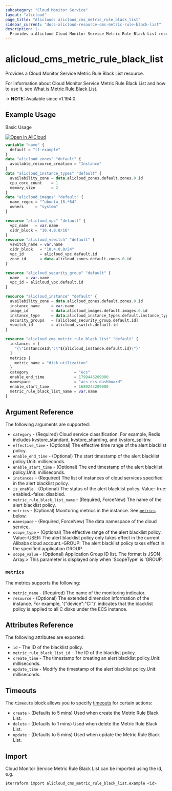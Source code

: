 ```yaml
---
subcategory: "Cloud Monitor Service"
layout: "alicloud"
page_title: "Alicloud: alicloud_cms_metric_rule_black_list"
sidebar_current: "docs-alicloud-resource-cms-metric-rule-black-list"
description: |-
  Provides a Alicloud Cloud Monitor Service Metric Rule Black List resource.
---
```


# alicloud_cms_metric_rule_black_list

Provides a Cloud Monitor Service Metric Rule Black List resource.

For information about Cloud Monitor Service Metric Rule Black List and how to use it, see [What is Metric Rule Black List](https://www.alibabacloud.com/help/en/cloudmonitor/latest/describemetricruleblacklist).

-> **NOTE:** Available since v1.194.0.

## Example Usage

Basic Usage

<div style="display: block;margin-bottom: 40px;"><div class="oics-button" style="float: right;position: absolute;margin-bottom: 10px;">
  <a href="https://api.aliyun.com/terraform?resource=alicloud_cms_metric_rule_black_list&exampleId=371257e6-128e-ccd7-fe7d-380dbf5a7d95dd42dd75&activeTab=example&spm=docs.r.cms_metric_rule_black_list.0.371257e612&intl_lang=EN_US" target="_blank">
    <img alt="Open in AliCloud" src="https://img.alicdn.com/imgextra/i1/O1CN01hjjqXv1uYUlY56FyX_!!6000000006049-55-tps-254-36.svg" style="max-height: 44px; max-width: 100%;">
  </a>
</div></div>

```terraform
variable "name" {
  default = "tf-example"
}
data "alicloud_zones" "default" {
  available_resource_creation = "Instance"
}
data "alicloud_instance_types" "default" {
  availability_zone = data.alicloud_zones.default.zones.0.id
  cpu_core_count    = 1
  memory_size       = 2
}
data "alicloud_images" "default" {
  name_regex = "^ubuntu_18.*64"
  owners     = "system"
}

resource "alicloud_vpc" "default" {
  vpc_name   = var.name
  cidr_block = "10.4.0.0/16"
}
resource "alicloud_vswitch" "default" {
  vswitch_name = var.name
  cidr_block   = "10.4.0.0/24"
  vpc_id       = alicloud_vpc.default.id
  zone_id      = data.alicloud_zones.default.zones.0.id
}

resource "alicloud_security_group" "default" {
  name   = var.name
  vpc_id = alicloud_vpc.default.id
}

resource "alicloud_instance" "default" {
  availability_zone = data.alicloud_zones.default.zones.0.id
  instance_name     = var.name
  image_id          = data.alicloud_images.default.images.0.id
  instance_type     = data.alicloud_instance_types.default.instance_types.0.id
  security_groups   = [alicloud_security_group.default.id]
  vswitch_id        = alicloud_vswitch.default.id
}

resource "alicloud_cms_metric_rule_black_list" "default" {
  instances = [
    "{\"instancceId\":\"${alicloud_instance.default.id}\"}"
  ]
  metrics {
    metric_name = "disk_utilization"
  }
  category                    = "ecs"
  enable_end_time             = 1799443209000
  namespace                   = "acs_ecs_dashboard"
  enable_start_time           = 1689243209000
  metric_rule_black_list_name = var.name
}
```

## Argument Reference

The following arguments are supported:
* `category` - (Required) Cloud service classification. For example, Redis includes kvstore_standard, kvstore_sharding, and kvstore_splitrw.
* `effective_time` - (Optional) The effective time range of the alert blacklist policy.
* `enable_end_time` - (Optional) The start timestamp of the alert blacklist policy.Unit: milliseconds.
* `enable_start_time` - (Optional) The end timestamp of the alert blacklist policy.Unit: milliseconds.
* `instances` - (Required) The list of instances of cloud services specified in the alert blacklist policy.
* `is_enable` - (Optional) The status of the alert blacklist policy. Value:-true: enabled.-false: disabled.
* `metric_rule_black_list_name` - (Required, ForceNew) The name of the alert blacklist policy.
* `metrics` - (Optional) Monitoring metrics in the instance. See [`metrics`](#metrics) below. 
* `namespace` - (Required, ForceNew) The data namespace of the cloud service.
* `scope_type` - (Optional) The effective range of the alert blacklist policy. Value:-USER: The alert blacklist policy only takes effect in the current Alibaba cloud account.-GROUP: The alert blacklist policy takes effect in the specified application GROUP.
* `scope_value` - (Optional) Application Group ID list. The format is JSON Array.> This parameter is displayed only when 'ScopeType' is 'GROUP.

### `metrics`

The metrics supports the following:
* `metric_name` - (Required) The name of the monitoring indicator.
* `resource` - (Optional) The extended dimension information of the instance. For example, '{"device":"C:"}' indicates that the blacklist policy is applied to all C disks under the ECS instance.



## Attributes Reference

The following attributes are exported:

* `id` - The ID of the blacklist policy.
* `metric_rule_black_list_id` - The ID of the blacklist policy.
* `create_time` - The timestamp for creating an alert blacklist policy.Unit: milliseconds.
* `update_time` - Modify the timestamp of the alert blacklist policy.Unit: milliseconds.

## Timeouts

The `timeouts` block allows you to specify [timeouts](https://www.terraform.io/docs/configuration-0-11/resources.html#timeouts) for certain actions:
* `create` - (Defaults to 5 mins) Used when create the Metric Rule Black List.
* `delete` - (Defaults to 1 mins) Used when delete the Metric Rule Black List.
* `update` - (Defaults to 5 mins) Used when update the Metric Rule Black List.

## Import

Cloud Monitor Service Metric Rule Black List can be imported using the id, e.g.

```shell
$terraform import alicloud_cms_metric_rule_black_list.example <id>
```